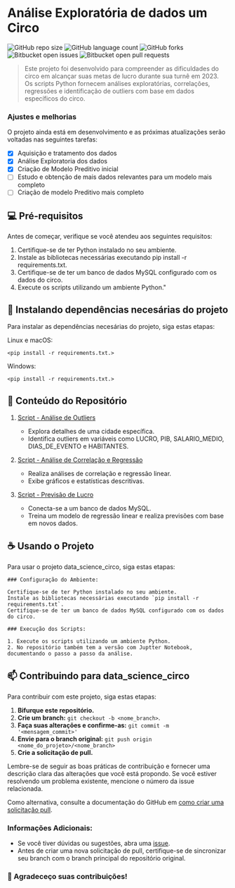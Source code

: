 # Análise Exploratória de dados um Circo

![GitHub repo size](https://img.shields.io/github/repo-size/pragana12/data_science_circo?style=for-the-badge)
![GitHub language count](https://img.shields.io/github/languages/count/pragana12/data_science_circo?style=for-the-badge)
![GitHub forks](https://img.shields.io/github/forks/pragana12/data_science_circo?style=for-the-badge)
![Bitbucket open issues](https://img.shields.io/bitbucket/issues/pragana12/data_science_circo?style=for-the-badge)
![Bitbucket open pull requests](https://img.shields.io/bitbucket/pr-raw/pragana12/data_science_circo?style=for-the-badge)


> Este projeto foi desenvolvido para compreender as dificuldades do circo em alcançar suas metas de lucro durante sua turnê em 2023. Os scripts Python fornecem análises exploratórias, correlações, regressões e identificação de outliers com base em dados específicos do circo.


### Ajustes e melhorias

O projeto ainda está em desenvolvimento e as próximas atualizações serão voltadas nas seguintes tarefas:

- [x] Aquisição e tratamento dos dados
- [x] Análise Exploratoria dos dados
- [x] Criação de Modelo Preditivo inicial
- [ ] Estudo e obtenção de mais dados relevantes para um modelo mais completo
- [ ] Criação de modelo Preditivo mais completo

## 💻 Pré-requisitos

Antes de começar, verifique se você atendeu aos seguintes requisitos:

1. Certifique-se de ter Python instalado no seu ambiente.
2. Instale as bibliotecas necessárias executando pip install -r requirements.txt.
3. Certifique-se de ter um banco de dados MySQL configurado com os dados do circo.
4. Execute os scripts utilizando um ambiente Python."

## 🚀 Instalando dependências necesárias do projeto

Para instalar as dependências necesárias do projeto, siga estas etapas:

Linux e macOS:

```
<pip install -r requirements.txt.>
```

Windows:

```
<pip install -r requirements.txt.>
```

## 📂 Conteúdo do Repositório

1. [Script - Análise de Outliers](scripts/identificar_outlier.py)
   - Explora detalhes de uma cidade específica.
   - Identifica outliers em variáveis como LUCRO, PIB, SALARIO_MEDIO, DIAS_DE_EVENTO e HABITANTES.

2. [Script - Análise de Correlação e Regressão](scripts/analise_correlacao_regressao.py)
   - Realiza análises de correlação e regressão linear.
   - Exibe gráficos e estatísticas descritivas.

3. [Script - Previsão de Lucro](scripts/previsao_lucro.py)
   - Conecta-se a um banco de dados MySQL.
   - Treina um modelo de regressão linear e realiza previsões com base em novos dados.


## ☕ Usando o Projeto

Para usar o projeto data_science_circo, siga estas etapas:

```
### Configuração do Ambiente:

Certifique-se de ter Python instalado no seu ambiente.
Instale as bibliotecas necessárias executando `pip install -r requirements.txt`.
Certifique-se de ter um banco de dados MySQL configurado com os dados do circo.

### Execução dos Scripts:

1. Execute os scripts utilizando um ambiente Python.
2. No repositório também tem a versão com Juptter Notebook, documentando o passo a passo da análise.

```


## 📫 Contribuindo para data_science_circo

Para contribuir com este projeto, siga estas etapas:

1. **Bifurque este repositório.**
2. **Crie um branch:** `git checkout -b <nome_branch>`.
3. **Faça suas alterações e confirme-as:** `git commit -m '<mensagem_commit>'`
4. **Envie para o branch original:** `git push origin <nome_do_projeto>/<nome_branch>`
5. **Crie a solicitação de pull.**

Lembre-se de seguir as boas práticas de contribuição e fornecer uma descrição clara das alterações que você está propondo. Se você estiver resolvendo um problema existente, mencione o número da issue relacionada.

Como alternativa, consulte a documentação do GitHub em [como criar uma solicitação pull](https://help.github.com/en/github/collaborating-with-issues-and-pull-requests/creating-a-pull-request).

### Informações Adicionais:

- Se você tiver dúvidas ou sugestões, abra uma [issue](https://github.com/pragana12/data_science_circo/issues).
- Antes de criar uma nova solicitação de pull, certifique-se de sincronizar seu branch com o branch principal do repositório original.

### 🤝 Agradeceço suas contribuições!




